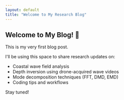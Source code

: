 ```yaml
---
layout: default
title: "Welcome to My Research Blog"
---
```


## Welcome to My Blog! 👋

This is my very first blog post.

I'll be using this space to share research updates on:
- Coastal wave field analysis
- Depth inversion using drone-acquired wave videos
- Mode decomposition techniques (FFT, DMD, EMD)
- Coding tips and workflows

Stay tuned!
